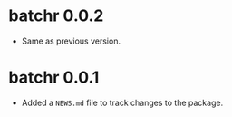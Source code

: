 <!-- NEWS.md is maintained by https://cynkra.github.io/fledge, do not edit -->

# batchr 0.0.2

- Same as previous version.


# batchr 0.0.1

- Added a `NEWS.md` file to track changes to the package.
